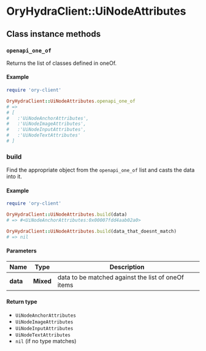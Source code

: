# OryHydraClient::UiNodeAttributes

## Class instance methods

### `openapi_one_of`

Returns the list of classes defined in oneOf.

#### Example

```ruby
require 'ory-client'

OryHydraClient::UiNodeAttributes.openapi_one_of
# =>
# [
#   :'UiNodeAnchorAttributes',
#   :'UiNodeImageAttributes',
#   :'UiNodeInputAttributes',
#   :'UiNodeTextAttributes'
# ]
```

### build

Find the appropriate object from the `openapi_one_of` list and casts the data into it.

#### Example

```ruby
require 'ory-client'

OryHydraClient::UiNodeAttributes.build(data)
# => #<UiNodeAnchorAttributes:0x00007fdd4aab02a0>

OryHydraClient::UiNodeAttributes.build(data_that_doesnt_match)
# => nil
```

#### Parameters

| Name | Type | Description |
| ---- | ---- | ----------- |
| **data** | **Mixed** | data to be matched against the list of oneOf items |

#### Return type

- `UiNodeAnchorAttributes`
- `UiNodeImageAttributes`
- `UiNodeInputAttributes`
- `UiNodeTextAttributes`
- `nil` (if no type matches)

